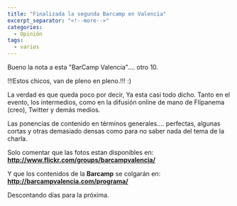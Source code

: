 ```yaml
---
title: "Finalizada la segunda Barcamp en Valencia"
excerpt_separator: "<!--more-->"
categories:
  - Opinión
tags:
  - varios
---
```

Bueno la nota a esta "BarCamp Valencia".... otro 10.

!!!Estos chicos, van de pleno en pleno.!!! :)
<!--more-->

La verdad es que queda poco por decir, Ya esta casi todo dicho. Tanto en el evento, los intermedios, como en la difusión online de mano de Flipanema (creo), Twitter y demás medios.

Las ponencias de contenido en términos generales.... perfectas, algunas cortas y otras demasiado densas como para no saber nada del tema de la charla.

Solo comentar que las fotos estan disponibles en:
**http://www.flickr.com/groups/barcampvalencia/**

Y que los contenidos de la **Barcamp** se colgarán en:
**http://barcampvalencia.com/programa/**

Descontando días para la próxima.